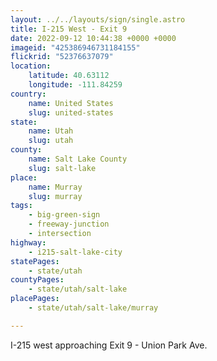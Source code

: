```yaml
---
layout: ../../layouts/sign/single.astro
title: I-215 West - Exit 9
date: 2022-09-12 10:44:38 +0000 +0000
imageid: "425386946731184155"
flickrid: "52376637079"
location:
    latitude: 40.63112
    longitude: -111.84259
country:
    name: United States
    slug: united-states
state:
    name: Utah
    slug: utah
county:
    name: Salt Lake County
    slug: salt-lake
place:
    name: Murray
    slug: murray
tags:
    - big-green-sign
    - freeway-junction
    - intersection
highway:
    - i215-salt-lake-city
statePages:
    - state/utah
countyPages:
    - state/utah/salt-lake
placePages:
    - state/utah/salt-lake/murray

---
```

I-215 west approaching Exit 9 - Union Park Ave.